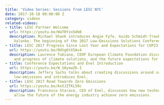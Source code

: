 ```yaml
---
title: 'Video Series: Sessions from LESC NYC'
date: 2017-10-18 00:00:00 Z
category: videos
related-videos:
- title: LESC Partner Welcome
  url: https://youtu.be/WaT0Yzo5dm8
  description: Michael Shank introduces Angie Fyfe, Guido Schmidt-Traub, and Rasmus
    Valanko. The beginning of the 2017 Low-Emissions Solutions Conference.
- title: LESC 2017 Progress Since Last Year and Expectations for COP23
  url: https://youtu.be/8Utg6tX5Av4
  description: Laurence Tubiana, CEOP European Climate Foundation discusses planning
    and progress of climate solutions, and the future expectations for COP23.
- title: Conference Expectations and Enel Introduction
  url: https://youtu.be/W_S8yewZ6-I
  description: Jeffery Sachs talks about creating discussions around solutions for
    low-emissions and introduces Enel.
- title: LESC 2017 Road Towards Zero Emissions
  url: https://youtu.be/As5JZTKL59c
  description: Francesco Starace, CEO of Enel, discusses how new technologies can
    allow the future of the energy industry achieve zero emissions.
---
```


